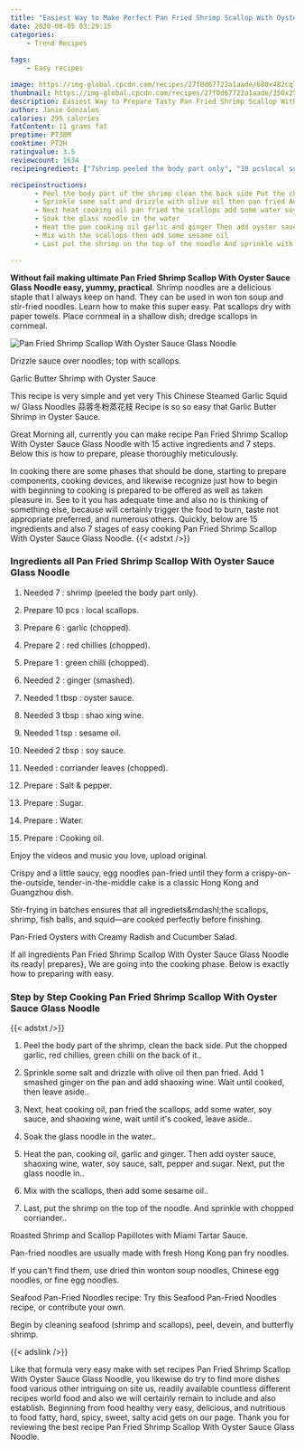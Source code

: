 ```yaml
---
title: "Easiest Way to Make Perfect Pan Fried Shrimp Scallop With Oyster Sauce Glass Noodle"
date: 2020-08-05 03:29:15
categories:
    - Trend Recipes
    
tags:
    - Easy recipes

image: https://img-global.cpcdn.com/recipes/27f0d67722a1aade/680x482cq70/pan-fried-shrimp-scallop-with-oyster-sauce-glass-noodle-recipe-main-photo.jpg
thumbnail: https://img-global.cpcdn.com/recipes/27f0d67722a1aade/350x250cq70/pan-fried-shrimp-scallop-with-oyster-sauce-glass-noodle-recipe-main-photo.jpg
description: Easiest Way to Prepare Tasty Pan Fried Shrimp Scallop With Oyster Sauce Glass Noodle with 15 ingredients and 7 stages of easy cooking.
author: Janie Gonzales
calories: 295 calories
fatContent: 11 grams fat
preptime: PT38M
cooktime: PT2H
ratingvalue: 3.5
reviewcount: 1634
recipeingredient: ["7shrimp peeled the body part only", "10 pcslocal scallops", "6garlic chopped", "2red chillies chopped", "1green chilli chopped", "2ginger smashed", "1 tbspoyster sauce", "3 tbspshao xing wine", "1 tspsesame oil", "2 tbspsoy sauce", "corriander leaves chopped", "Salt  pepper", "Sugar", "Water", "Cooking oil"]

recipeinstructions: 
      - Peel the body part of the shrimp clean the back side Put the chopped garlic red chillies green chilli on the back of it 
      - Sprinkle some salt and drizzle with olive oil then pan fried Add 1 smashed ginger on the pan and add shaoxing wine Wait until cooked then leave aside 
      - Next heat cooking oil pan fried the scallops add some water soy sauce and shaoxing wine wait until its cooked leave aside 
      - Soak the glass noodle in the water 
      - Heat the pan cooking oil garlic and ginger Then add oyster sauce shaoxing wine water soy sauce salt pepper and sugar Next put the glass noodle in 
      - Mix with the scallops then add some sesame oil 
      - Last put the shrimp on the top of the noodle And sprinkle with chopped corriander

---
```




**Without fail making ultimate Pan Fried Shrimp Scallop With Oyster Sauce Glass Noodle easy, yummy, practical**. Shrimp noodles are a delicious staple that I always keep on hand. They can be used in won ton soup and stir-fried noodles. Learn how to make this super easy. Pat scallops dry with paper towels. Place cornmeal in a shallow dish; dredge scallops in cornmeal.


![Pan Fried Shrimp Scallop With Oyster Sauce Glass Noodle](https://img-global.cpcdn.com/recipes/27f0d67722a1aade/680x482cq70/pan-fried-shrimp-scallop-with-oyster-sauce-glass-noodle-recipe-main-photo.jpg "Pan Fried Shrimp Scallop With Oyster Sauce Glass Noodle")



Drizzle sauce over noodles; top with scallops.

Garlic Butter Shrimp with Oyster Sauce

This recipe is very simple and yet very This Chinese Steamed Garlic Squid w/ Glass Noodles 蒜蓉冬粉蒸花枝 Recipe is so so easy that Garlic Butter Shrimp in Oyster Sauce.


Great Morning all, currently you can make recipe Pan Fried Shrimp Scallop With Oyster Sauce Glass Noodle with 15 active ingredients and 7 steps. Below this is how to prepare, please thoroughly meticulously.

In cooking there are some phases that should be done, starting to prepare components, cooking devices, and likewise recognize just how to begin with beginning to cooking is prepared to be offered as well as taken pleasure in. See to it you has adequate time and also no is thinking of something else, because will certainly trigger the food to burn, taste not appropriate preferred, and numerous others. Quickly, below are 15 ingredients and also 7 stages of easy cooking Pan Fried Shrimp Scallop With Oyster Sauce Glass Noodle.
{{< adstxt />}}

### Ingredients all Pan Fried Shrimp Scallop With Oyster Sauce Glass Noodle


1. Needed 7 : shrimp (peeled the body part only).

1. Prepare 10 pcs : local scallops.

1. Prepare 6 : garlic (chopped).

1. Prepare 2 : red chillies (chopped).

1. Prepare 1 : green chilli (chopped).

1. Needed 2 : ginger (smashed).

1. Needed 1 tbsp : oyster sauce.

1. Needed 3 tbsp : shao xing wine.

1. Needed 1 tsp : sesame oil.

1. Needed 2 tbsp : soy sauce.

1. Needed  : corriander leaves (chopped).

1. Prepare  : Salt &amp; pepper.

1. Prepare  : Sugar.

1. Prepare  : Water.

1. Prepare  : Cooking oil.


Enjoy the videos and music you love, upload original.

Crispy and a little saucy, egg noodles pan-fried until they form a crispy-on-the-outside, tender-in-the-middle cake is a classic Hong Kong and Guangzhou dish.

Stir-frying in batches ensures that all ingrediets&amp;mdashl;the scallops, shrimp, fish balls, and squid—are cooked perfectly before finishing.

Pan-Fried Oysters with Creamy Radish and Cucumber Salad.


If all ingredients Pan Fried Shrimp Scallop With Oyster Sauce Glass Noodle its ready| prepares}, We are going into the cooking phase. Below is exactly how to preparing with easy.

### Step by Step Cooking Pan Fried Shrimp Scallop With Oyster Sauce Glass Noodle

{{< adstxt />}}


1. Peel the body part of the shrimp, clean the back side. Put the chopped garlic, red chillies, green chilli on the back of it..



1. Sprinkle some salt and drizzle with olive oil then pan fried. Add 1 smashed ginger on the pan and add shaoxing wine. Wait until cooked, then leave aside..



1. Next, heat cooking oil, pan fried the scallops, add some water, soy sauce, and shaoxing wine, wait until it&#39;s cooked, leave aside..



1. Soak the glass noodle in the water..



1. Heat the pan, cooking oil, garlic and ginger. Then add oyster sauce, shaoxing wine, water, soy sauce, salt, pepper and sugar. Next, put the glass noodle in..



1. Mix with the scallops, then add some sesame oil..



1. Last, put the shrimp on the top of the noodle. And sprinkle with chopped corriander..




Roasted Shrimp and Scallop Papillotes with Miami Tartar Sauce.

Pan-fried noodles are usually made with fresh Hong Kong pan fry noodles.

If you can&#39;t find them, use dried thin wonton soup noodles, Chinese egg noodles, or fine egg noodles.

Seafood Pan-Fried Noodles recipe: Try this Seafood Pan-Fried Noodles recipe, or contribute your own.

Begin by cleaning seafood (shrimp and scallops), peel, devein, and butterfly shrimp.


{{< adslink />}}

Like that formula very easy make with set recipes Pan Fried Shrimp Scallop With Oyster Sauce Glass Noodle, you likewise do try to find more dishes food various other intriguing on site us, readily available countless different recipes world food and also we will certainly remain to include and also establish. Beginning from food healthy very easy, delicious, and nutritious to food fatty, hard, spicy, sweet, salty acid gets on our page. Thank you for reviewing the best recipe Pan Fried Shrimp Scallop With Oyster Sauce Glass Noodle.
